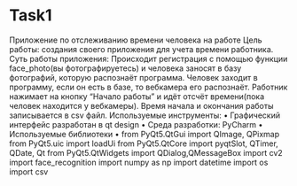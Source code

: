 # Task1
Приложение по отслеживанию времени человека на работе
Цель работы: создания своего приложения для учета времени работника.
Суть работы приложения:
Происходит регистрация с помощью функции face_photo(вы фотографируетесь) и человека заносят в базу фотографий, которую распознаёт программа.
Человек заходит в программу, если он есть в базе, то вебкамера его распознаёт. Работник нажимает на кнопку “Начало работы” и идёт отсчёт времени(пока человек находится у вебкамеры). Время начала и окончания работы записывается в csv файл.
Используемые инструменты:
•	Графический интерфейс разработан в qt design
•	Cреда разработки: PyCharm
•	Используемые библиотеки
•	from PyQt5.QtGui import QImage, QPixmap
from PyQt5.uic import loadUi
from PyQt5.QtCore import pyqtSlot, QTimer, QDate, Qt
from PyQt5.QtWidgets import QDialog,QMessageBox
import cv2
import face_recognition
import numpy as np
import datetime
import os
import csv


